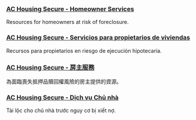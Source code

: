 <RenderIf language="en,tl">

### [AC Housing Secure - Homeowner Services](https://www.ac-housingsecure.org/otherresources)

Resources for homeowners at risk of foreclosure.

</RenderIf>

<RenderIf language="es">

### [AC Housing Secure - Servicios para propietarios de viviendas](https://www.ac-housingsecure.org/otherresources)

Recursos para propietarios en riesgo de ejecución hipotecaria.

</RenderIf>

<RenderIf language="zh">

### [AC Housing Secure - 房主服務](https://www.ac-housingsecure.org/otherresources)

為面臨喪失抵押品贖回權風險的房主提供的資源。

</RenderIf>
<RenderIf language="vi">

### [AC Housing Secure - Dịch vụ Chủ nhà](https://www.ac-housingsecure.org/otherresources)

Tài lộc cho chủ nhà trước nguy cơ bị xiết nợ.

</RenderIf>
